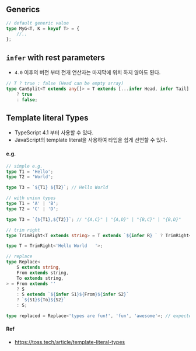 ## Generics

```ts
// default generic value
type MyG<T, K = keyof T> = {
	//..
};
```

## `infer` with rest parameters

- `4.0` 이후의 버전 부터 전개 연산자는 마지막에 위치 하지 않아도 된다.

```ts
// T ? true : false (Head can be empty array)
type CanSplit<T extends any[]> = T extends [...infer Head, infer Tail]
	? true
	: false;
```

## Template literal Types

- TypeScript 4.1 부터 사용할 수 있다.
- JavaScript의 template literal을 사용하여 타입을 쉽게 선언할 수 있다.

#### e.g.

```ts
// simple e.g.
type T1 = 'Hello';
type T2 = 'World';

type T3 = `${T1} ${T2}`; // Hello World

// with union types
type T1 = 'A' | 'B';
type T2 = 'C' | 'D';

type T3 = `{${T1},${T2}}`; // "{A,C}" | "{A,D}" | "{B,C}" | "{B,D}"

// trim right
type TrimRight<T extends string> = T extends `${infer R} ` ? TrimRight<R> : T;

type T = TrimRight<'Hello World   '>;

// replace
type Replace<
	S extends string,
	From extends string,
	To extends string,
> = From extends ''
	? S
	: S extends `${infer S1}${From}${infer S2}`
	? `${S1}${To}${S2}`
	: S;

type replaced = Replace<'types are fun!', 'fun', 'awesome'>; // expected to be 'types are awesome!'
```

#### Ref

- https://toss.tech/article/template-literal-types
